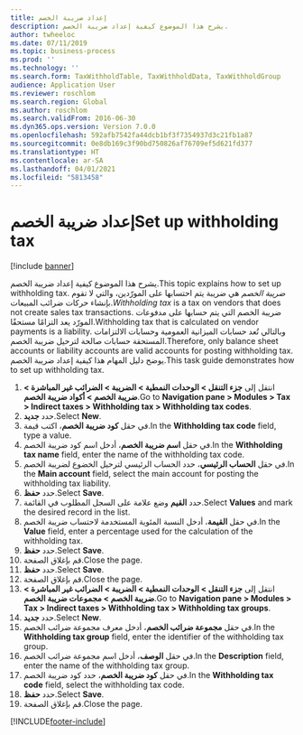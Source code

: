 ```yaml
---
title: إعداد ضريبة الخصم
description: يشرح هذا الموضوع كيفية إعداد ضريبة الخصم.
author: twheeloc
ms.date: 07/11/2019
ms.topic: business-process
ms.prod: ''
ms.technology: ''
ms.search.form: TaxWithholdTable, TaxWithholdData, TaxWithholdGroup
audience: Application User
ms.reviewer: roschlom
ms.search.region: Global
ms.author: roschlom
ms.search.validFrom: 2016-06-30
ms.dyn365.ops.version: Version 7.0.0
ms.openlocfilehash: 592afb7542fa44dcb1bf3f7354937d3c21fb1a87
ms.sourcegitcommit: 0e8db169c3f90bd750826af76709ef5d621fd377
ms.translationtype: HT
ms.contentlocale: ar-SA
ms.lasthandoff: 04/01/2021
ms.locfileid: "5813458"
---
```

# <a name="set-up-withholding-tax"></a><span data-ttu-id="2e14d-103">إعداد ضريبة الخصم</span><span class="sxs-lookup"><span data-stu-id="2e14d-103">Set up withholding tax</span></span>

[!include [banner](../../includes/banner.md)]

<span data-ttu-id="2e14d-104">يشرح هذا الموضوع كيفية إعداد ضريبة الخصم.</span><span class="sxs-lookup"><span data-stu-id="2e14d-104">This topic explains how to set up withholding tax.</span></span> <span data-ttu-id="2e14d-105">*ضريبة الخصم* هي ضريبة يتم احتسابها على المورّدين، والتي لا تقوم بإنشاء حركات ضرائب المبيعات.</span><span class="sxs-lookup"><span data-stu-id="2e14d-105">*Withholding tax* is a tax on vendors that does not create sales tax transactions.</span></span> <span data-ttu-id="2e14d-106">ضريبة الخصم التي يتم حسابها على مدفوعات المورّد يعد التزامًا مستحقًا.</span><span class="sxs-lookup"><span data-stu-id="2e14d-106">Withholding tax that is calculated on vendor payments is a liability.</span></span> <span data-ttu-id="2e14d-107">وبالتالي تُعد حسابات الميزانية العمومية وحسابات الالتزامات المستحقة حسابات صالحة لترحيل ضريبة الخصم.</span><span class="sxs-lookup"><span data-stu-id="2e14d-107">Therefore, only balance sheet accounts or liability accounts are valid accounts for posting withholding tax.</span></span> <span data-ttu-id="2e14d-108">يوضح دليل المهام هذا كيفية إعداد ضريبة الخصم.</span><span class="sxs-lookup"><span data-stu-id="2e14d-108">This task guide demonstrates how to set up withholding tax.</span></span>

1. <span data-ttu-id="2e14d-109">انتقل إلى **جزء التنقل > الوحدات النمطية > الضريبة > الضرائب غير المباشرة > ضريبة الخصم > أكواد ضريبة الخصم**.</span><span class="sxs-lookup"><span data-stu-id="2e14d-109">Go to **Navigation pane > Modules > Tax > Indirect taxes > Withholding tax > Withholding tax codes**.</span></span>
2. <span data-ttu-id="2e14d-110">حدد **جديد**.</span><span class="sxs-lookup"><span data-stu-id="2e14d-110">Select **New**.</span></span>
3. <span data-ttu-id="2e14d-111">في حقل **كود ضريبة الخصم**، اكتب قيمة.</span><span class="sxs-lookup"><span data-stu-id="2e14d-111">In the **Withholding tax code** field, type a value.</span></span>
4. <span data-ttu-id="2e14d-112">في حقل **اسم ضريبة الخصم**، أدخل اسم كود ضريبة الخصم.</span><span class="sxs-lookup"><span data-stu-id="2e14d-112">In the **Withholding tax name** field, enter the name of the withholding tax code.</span></span>
5. <span data-ttu-id="2e14d-113">في حقل **الحساب الرئيسي**، حدد الحساب الرئيسي لترحيل الخضوع لضريبة الخصم.</span><span class="sxs-lookup"><span data-stu-id="2e14d-113">In the **Main account** field, select the main account for posting the withholding tax liability.</span></span>
6. <span data-ttu-id="2e14d-114">حدد **حفظ**.</span><span class="sxs-lookup"><span data-stu-id="2e14d-114">Select **Save**.</span></span>
7. <span data-ttu-id="2e14d-115">حدد **القيم** وضع علامة على السجل المطلوب في القائمة.</span><span class="sxs-lookup"><span data-stu-id="2e14d-115">Select **Values** and mark the desired record in the list.</span></span>
8. <span data-ttu-id="2e14d-116">في حقل **القيمة**، أدخل النسبة المئوية المستخدمة لاحتساب ضريبة الخصم.</span><span class="sxs-lookup"><span data-stu-id="2e14d-116">In the **Value** field, enter a percentage used for the calculation of the withholding tax.</span></span>
9. <span data-ttu-id="2e14d-117">حدد **حفظ**.</span><span class="sxs-lookup"><span data-stu-id="2e14d-117">Select **Save**.</span></span>
10. <span data-ttu-id="2e14d-118">قم بإغلاق الصفحة.</span><span class="sxs-lookup"><span data-stu-id="2e14d-118">Close the page.</span></span>
11. <span data-ttu-id="2e14d-119">حدد **حفظ**.</span><span class="sxs-lookup"><span data-stu-id="2e14d-119">Select **Save**.</span></span>
12. <span data-ttu-id="2e14d-120">قم بإغلاق الصفحة.</span><span class="sxs-lookup"><span data-stu-id="2e14d-120">Close the page.</span></span>
13. <span data-ttu-id="2e14d-121">انتقل إلى **جزء التنقل > الوحدات النمطية > الضريبة > الضرائب غير المباشرة > ضريبة الخصم > مجموعات ضريبة الخصم**.</span><span class="sxs-lookup"><span data-stu-id="2e14d-121">Go to **Navigation pane > Modules > Tax > Indirect taxes > Withholding tax > Withholding tax groups**.</span></span>
14. <span data-ttu-id="2e14d-122">حدد **جديد**.</span><span class="sxs-lookup"><span data-stu-id="2e14d-122">Select **New**.</span></span>
15. <span data-ttu-id="2e14d-123">في حقل **مجموعة ضرائب الخصم**، أدخل معرف مجموعة ضرائب الخصم.</span><span class="sxs-lookup"><span data-stu-id="2e14d-123">In the **Withholding tax group** field, enter the identifier of the withholding tax group.</span></span>
16. <span data-ttu-id="2e14d-124">في حقل **الوصف**، أدخل اسم مجموعة ضرائب الخصم.</span><span class="sxs-lookup"><span data-stu-id="2e14d-124">In the **Description** field, enter the name of the withholding tax group.</span></span>
17. <span data-ttu-id="2e14d-125">في حقل **كود ضريبة الخصم**، حدد كود ضريبة الخصم.</span><span class="sxs-lookup"><span data-stu-id="2e14d-125">In the **Withholding tax code** field, select the withholding tax code.</span></span>
18. <span data-ttu-id="2e14d-126">حدد **حفظ**.</span><span class="sxs-lookup"><span data-stu-id="2e14d-126">Select **Save**.</span></span>
19. <span data-ttu-id="2e14d-127">قم بإغلاق الصفحة.</span><span class="sxs-lookup"><span data-stu-id="2e14d-127">Close the page.</span></span>



[!INCLUDE[footer-include](../../../includes/footer-banner.md)]